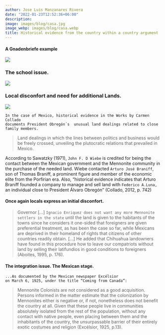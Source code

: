 ```yaml
---
author: Jose Luis Manzanares Rivera
date: "2022-01-23T12:52:36+06:00"
description: 
image: images/blog/casa.jpg
image_webp: images/blog/casa.webp
title: Historical evidence from the country within a country argument
---
```


#### A Gnadenbriefe example

![](/blog/gnadenbriefe.jpg)


### The school issue. 

![](/blog/ManitobaFreePress2.jpg)

### Local disconfort and need for additional Lands.

![](/blog/manitobafreepress1.jpg)



```
In the case of Mexico, historical evidence in the Works by Carmen Collado 
documents President Obregón´s  unusual land dealings related to close family members.   
```

>Land dealings in which the lines between politics and business would be freely crossed, unveiling the plutocratic relations that prevailed in Mexico.

According to Sawatzky (1971), ```John F. D Wiebe``` is credited for being the contact
between the Mexican government and the Mennonite community in the purchase of the
needed land. Wiebe contacted ```Arturo José Braniff```, son of Thomas Braniff, a prominent figure and member of the economic elite from the Porfirian era. Also, “historical evidence indicates that Arturo Braniff founded a company to manage and sell land with ```Federico A.Luna,``` an individual close to President Álvaro Obregón” (Collado, 2012, p. 742)


#### Once again locals express an initial disconfort.


>Governor […] ```Ignacio Enriquez does not want any more Mennonite settlers
in the state``` until the land is given to the habitants of the towns since he
considers it one-sided that foreigners are given preferential treatment, as has
been the case so far, while Mexicans are deprived in their homeland of rights
that citizens of other countries readily obtain. […] He added that Chihuahua
landowners have found in this procedure how to leave our compatriots
without land by selling their latifundios in good conditions to foreigners
(Aboites, 1995, p. 176).


#### The integration issue. The Mexican stage.

```
...As documented by the Mexican newspaper Excélsior 
on March 6, 1925, under the title “Coming from Canada”: 
```

>Mennonite Colonists are not considered as a good acquisition. Persons
informed in the matter estimate that the colonization by Mennonites either is
negative or, if not, nonetheless does not benefit the country at all. Given that
these people live in communities absolutely isolated from the rest of the
population, without any contact with native people, even placing between
them and the inhabitants of the country, the unsurpassable barrier of their
entirely exotic costumes and religion (Excélsior, 1925, p.13).
